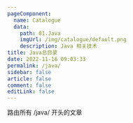```yaml
---
pageComponent: 
  name: Catalogue
  data: 
    path: 01.Java
    imgUrl: /img/catalogue/default.png
    description: Java 相关技术
title: Java总目录
date: 2022-11-16 09:03:33
permalink: /java/
sidebar: false
article: false
comment: false
editLink: false
---
```


路由所有 /java/ 开头的文章
